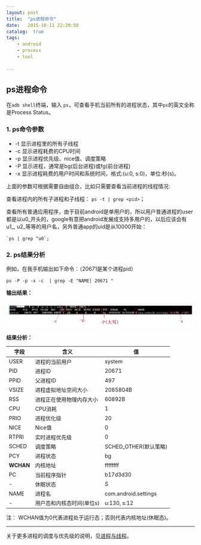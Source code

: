 ```yaml
---
layout: post
title:  "ps进程命令"
date:   2015-10-11 22:20:50
catalog:  true
tags:
    - android
    - process
    - tool

---
```



## ps进程命令

在`adb shell`终端，输入 `ps`，可查看手机当前所有的进程状态，其中`ps`的英文全称是Process Status。

### 1. ps命令参数

- -t 显示进程里的所有子线程 
- -c 显示进程耗费的CPU时间 
- -p 显示进程优先级、nice值、调度策略
- -P 显示进程，通常是bg(后台进程)或fg(前台进程)
- -x 显示进程耗费的用户时间和系统时间，格式:(u:0, s:0)，单位:秒(s)。 

上面的参数可根据需要自由组合，比如只需要查看当前进程的线程情况:

查看进程<pid>内的所有子进程和子线程： `ps -t | grep <pid>`； 
 
查看所有普通应用程序，由于目前android是单用户的，所以用户普通进程的user都是以u0_开头的，google有意把android发展成支持多用户的，以后应该会有u1_, u2_等等的用户名，另外普通app的uid是从10000开始：

 	`ps | grep ^u0`;

### 2. ps结果分析

例如，在我手机输出如下命令：（20671是某个进程pid）

	ps -P -p -x -c  | grep -E "NAME| 20671 "

**输出结果：**

![ps_command](/images/android-process/ps_command.jpg)


**结果分析：**

|字段|含义|值|
|---|---|---|
|USER|进程的当前用户|system|
|PID|进程ID|20671|
|PPID|父进程ID|497|
|VSIZE|进程虚拟地址空间大小|2085804B|
|RSS|进程正在使用物理内存大小|60892B|
|CPU|CPU消耗|1|
|PRIO|进程优化级|20|
|NICE|Nice值|0|
|RTPRI|实时进程优先级|0|
|SCHED|调度策略|SCHED_OTHER(默认策略)|
|PCY|进程状态|bg|
|**WCHAN**|内核地址|ffffffff|
|PC|当前程序指针|b17d3d30|
|-|休眠状态|S
|NAME|进程名|com.android.settings|
|-|用户态和内核态时间(单位s)|u:130, s:12|

注： WCHAN值为0代表进程处于运行态；否则代表内核地址(休眠态)。

----------

关于更多进程的调度与优先级的说明，见[进程与线程](http://gityuan.com/2015/10/01/Process-and-thread/)。